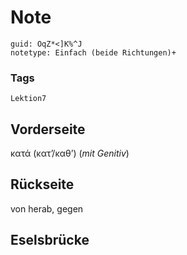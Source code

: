 # Note
```
guid: OqZ*<]K%^J
notetype: Einfach (beide Richtungen)+
```

### Tags
```
Lektion7
```

## Vorderseite
κατά (κατʼ/καθʼ) (<i>mit Genitiv</i>)

## Rückseite
von herab, gegen

## Eselsbrücke


